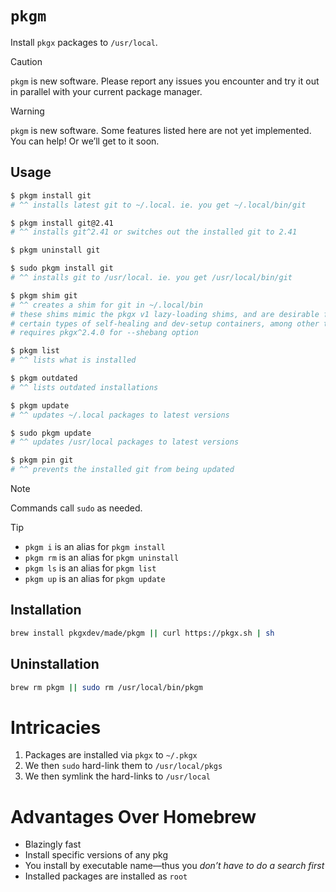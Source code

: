 # `pkgm`

Install `pkgx` packages to `/usr/local`.

> [!CAUTION]
>
> `pkgm` is new software. Please report any issues you encounter and try it out
> in parallel with your current package manager.

> [!WARNING]
>
> `pkgm` is new software. Some features listed here are not yet implemented. You
> can help! Or we’ll get to it soon.

## Usage

```sh
$ pkgm install git
# ^^ installs latest git to ~/.local. ie. you get ~/.local/bin/git

$ pkgm install git@2.41
# ^^ installs git^2.41 or switches out the installed git to 2.41

$ pkgm uninstall git

$ sudo pkgm install git
# ^^ installs git to /usr/local. ie. you get /usr/local/bin/git

$ pkgm shim git
# ^^ creates a shim for git in ~/.local/bin
# these shims mimic the pkgx v1 lazy-loading shims, and are desirable for
# certain types of self-healing and dev-setup containers, among other things
# requires pkgx^2.4.0 for --shebang option

$ pkgm list
# ^^ lists what is installed

$ pkgm outdated
# ^^ lists outdated installations

$ pkgm update
# ^^ updates ~/.local packages to latest versions

$ sudo pkgm update
# ^^ updates /usr/local packages to latest versions

$ pkgm pin git
# ^^ prevents the installed git from being updated
```

> [!NOTE]
>
> Commands call `sudo` as needed.

> [!TIP]
>
> - `pkgm i` is an alias for `pkgm install`
> - `pkgm rm` is an alias for `pkgm uninstall`
> - `pkgm ls` is an alias for `pkgm list`
> - `pkgm up` is an alias for `pkgm update`

## Installation

```sh
brew install pkgxdev/made/pkgm || curl https://pkgx.sh | sh
```

## Uninstallation

```sh
brew rm pkgm || sudo rm /usr/local/bin/pkgm
```

# Intricacies

1. Packages are installed via `pkgx` to `~/.pkgx`
2. We then `sudo` hard-link them to `/usr/local/pkgs`
3. We then symlink the hard-links to `/usr/local`

# Advantages Over Homebrew

- Blazingly fast
- Install specific versions of any pkg
- You install by executable name—thus you _don’t have to do a search first_
- Installed packages are installed as `root`
